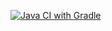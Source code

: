 [![Java CI with Gradle](https://github.com/Pl975/Postman-Echo/actions/workflows/gradle.yml/badge.svg)](https://github.com/Pl975/Postman-Echo/actions/workflows/gradle.yml)
